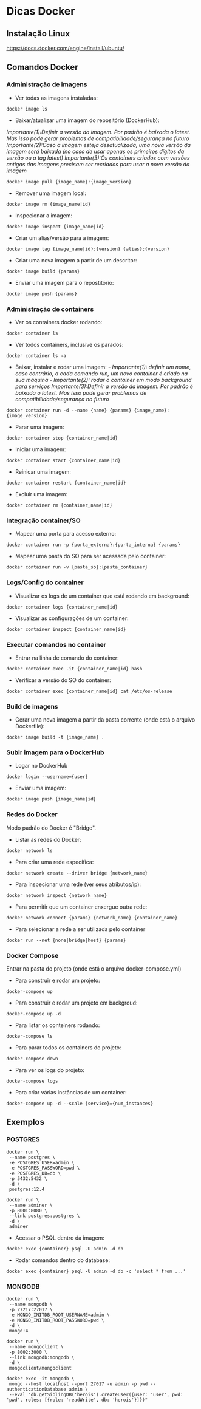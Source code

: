 # Dicas Docker

## Instalação Linux

https://docs.docker.com/engine/install/ubuntu/

## Comandos Docker

### Administração de imagens

- Ver todas as imagens instaladas:

`docker image ls`

- Baixar/atualizar uma imagem do repositório (DockerHub):

*Importante(1):Definir a versão da imagem. Por padrão é baixada o latest. Mas isso pode gerar problemas de compatibilidade/segurança no futuro*
*Importante(2):Caso a imagem esteja desatualizada, uma nova versão da imagem será baixada (no caso de usar apenas os primeiros dígitos da versão ou a tag latest)*
*Importante(3):Os containers criados com versões antigas das imagens precisam ser recriados para usar a nova versão da imagem*

`docker image pull {image_name}:{image_version}`

- Remover uma imagem local:

`docker image rm {image_name|id}`

- Inspecionar a imagem:

`docker image inspect {image_name|id}`

- Criar um alias/versão para a imagem:

`docker image tag {image_name|id}:{version} {alias}:{version}`

- Criar uma nova imagem a partir de um descritor:

`docker image build {params}`

- Enviar uma imagem para o repostitório:

`docker image push {params}`

### Administração de containers

- Ver os containers docker rodando:

`docker container ls`

- Ver todos containers, inclusive os parados:

`docker container ls -a`

- Baixar, instalar e rodar uma imagem:
*- Importante(1): definir um nome, caso contrário, a cada comando run, um novo container é criado na sua máquina*
*- Importante(2): rodar o container em modo background para serviços*
*Importante(3):Definir a versão da imagem. Por padrão é baixada o latest. Mas isso pode gerar problemas de compatibilidade/segurança no futuro*

`docker container run -d --name {name} {params} {image_name}:{image_version}`

- Parar uma imagem:

`docker container stop {container_name|id}`

- Iniciar uma imagem:

`docker container start {container_name|id}`

- Reinicar uma imagem:

`docker container restart {container_name|id}`

- Excluir uma imagem:

`docker container rm {container_name|id}`

### Integração container/SO

- Mapear uma porta para acesso externo:

`docker container run -p {porta_externa}:{porta_interna} {params}`

- Mapear uma pasta do SO para ser acessada pelo container:

`docker container run -v {pasta_so}:{pasta_container}`

### Logs/Config do container

- Visualizar os logs de um container que está rodando em background:

`docker container logs {container_name|id}`

- Visualizar as configurações de um container:

`docker container inspect {container_name|id}`

### Executar comandos no container

- Entrar na linha de comando do container:

`docker container exec -it {container_name|id} bash`

- Verificar a versão do SO do container:

`docker container exec {container_name|id} cat /etc/os-release`

### Build de imagens

- Gerar uma nova imagem a partir da pasta corrente (onde está o arquivo Dockerfile):

`docker image build -t {image_name} .`

### Subir imagem para o DockerHub

- Logar no DockerHub

`docker login --username={user}`

- Enviar uma imagem:

`docker image push {image_name|id}`

### Redes do Docker

Modo padrão do Docker é "Bridge".

- Listar as redes do Docker:

`docker network ls`

- Para criar uma rede específica:

`docker network create --driver bridge {network_name}`

- Para inspecionar uma rede (ver seus atributos/ip):

`docker network inspect {network_name}` 

- Para permitir que um container enxergue outra rede:

`docker network connect {params} {network_name} {container_name}`

- Para selecionar a rede a ser utilizada pelo container

`docker run --net {none|bridge|host} {params}`

### Docker Compose

Entrar na pasta do projeto (onde está o arquivo docker-compose.yml)

- Para construir e rodar um projeto:

`docker-compose up`

- Para construir e rodar um projeto em backgroud:

`docker-compose up -d`

- Para listar os conteiners rodando:

`docker-compose ls`

- Para parar todos os containers do projeto:

`docker-compose down`

- Para ver os logs do projeto:

`docker-compose logs`

- Para criar várias instâncias de um container:

 `docker-compose up -d --scale {service}={num_instances}`


## Exemplos

### POSTGRES

```
docker run \
 --name postgres \
 -e POSTGRES_USER=admin \
 -e POSTGRES_PASSWORD=pwd \
 -e POSTGRES_DB=db \
 -p 5432:5432 \
 -d \
 postgres:12.4
```
```
docker run \
 --name adminer \
 -p 8001:8080 \
 --link postgres:postgres \
 -d \
 adminer
```

- Acessar o PSQL dentro da imagem:

`docker exec {container} psql -U admin -d db`

- Rodar comandos dentro do database:

`docker exec {container} psql -U admin -d db -c 'select * from ...'`


### MONGODB

```
docker run \
 --name mongodb \
 -p 27217:27017 \
 -e MONGO_INITDB_ROOT_USERNAME=admin \
 -e MONGO_INITDB_ROOT_PASSWORD=pwd \
 -d \
 mongo:4
```
```
docker run \
 --name mongoclient \
 -p 8002:3000 \
 --link mongodb:mongodb \
 -d \
 mongoclient/mongoclient
```
```
docker exec -it mongodb \
 mongo --host localhost --port 27017 -u admin -p pwd --authenticationDatabase admin \
 --eval "db.getSiblingDB('herois').createUser({user: 'user', pwd: 'pwd', roles: [{role: 'readWrite', db: 'herois'}]})"
```
